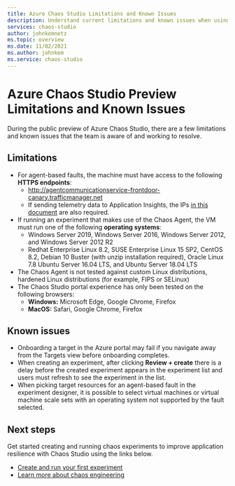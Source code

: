 ```yaml
---
title: Azure Chaos Studio Limitations and Known Issues
description: Understand current limitations and known issues when using Azure Chaos Studio.
services: chaos-studio
author: johnkemnetz
ms.topic: overview
ms.date: 11/02/2021
ms.author: johnkem
ms.service: chaos-studio
---
```


# Azure Chaos Studio Preview Limitations and Known Issues

During the public preview of Azure Chaos Studio, there are a few limitations and known issues that the team is aware of and working to resolve.

## Limitations 

* For agent-based faults, the machine must have access to the following **HTTPS endpoints**:
    * http://agentcommunicationservice-frontdoor-canary.trafficmanager.net 
    * If sending telemetry data to Application Insights, the IPs [in this document](../azure-monitor/app/ip-addresses.md) are also required.
* If running an experiment that makes use of the Chaos Agent, the VM must run one of the following **operating systems**:
    * Windows Server 2019, Windows Server 2016, Windows Server 2012, and Windows Server 2012 R2
    * Redhat Enterprise Linux 8.2, SUSE Enterprise Linux 15 SP2, CentOS 8.2, Debian 10 Buster (with unzip installation required), Oracle Linux 7.8 Ubuntu Server 16.04 LTS, and Ubuntu Server 18.04 LTS
* The Chaos Agent is not tested against custom Linux distributions, hardened Linux distributions (for example, FIPS or SELinux)
* The Chaos Studio portal experience has only been tested on the following browsers:
    * **Windows:** Microsoft Edge, Google Chrome, Firefox
    * **MacOS:** Safari, Google Chrome, Firefox

## Known issues
* Onboarding a target in the Azure portal may fail if you navigate away from the Targets view before onboarding completes.
* When creating an experiment, after clicking **Review + create** there is a delay before the created experiment appears in the experiment list and users must refresh to see the experiment in the list.
* When picking target resources for an agent-based fault in the experiment designer, it is possible to select virtual machines or virtual machine scale sets with an operating system not supported by the fault selected.


## Next steps
Get started creating and running chaos experiments to improve application resilience with Chaos Studio using the links below.
- [Create and run your first experiment](chaos-studio-tutorial-service-direct.md)
- [Learn more about chaos engineering](chaos-studio-chaos-engineering-overview.md)
